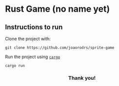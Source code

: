 # Rust Game (no name yet)

## Instructions to run
Clone the project with:
```
git clone https://github.com/joaorodrs/sprite-game
```

Run the project using [`cargo`](https://doc.rust-lang.org/cargo/)
```
cargo run
```

<div align="center">
  <h3>Thank you!</h3>
</div>
